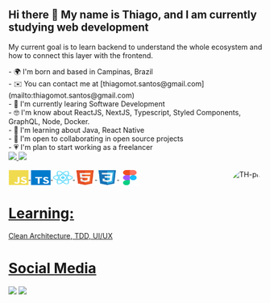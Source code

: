 
## Hi there 👋 My name is Thiago, and I am currently studying web development

<div>
  <p>My current goal is to learn backend to understand the whole ecosystem and how to connect this layer with the frontend.</p>
  <div>
- 🌍  I'm born and based in Campinas, Brazil </br>
- ✉️  You can contact me at [thiagomot.santos@gmail.com](mailto:thiagomot.santos@gmail.com) </br>
- 🚀  I'm currently learing Software Development </br>
- 🤓  I'm know about ReactJS, NextJS, Typescript, Styled Components, GraphQL, Node, Docker. </br>
- 🧠  I'm learning about Java, React Native </br>
- 🤝  I'm open to collaborating in open source projects </br>
- 💗  I'm plan to start working as a freelancer </br>
  
  </div>
  <a href="https://github.com/Thiago-Mota-Santos">
  <img height="180em" src="https://github-readme-stats.vercel.app/api?username=Thiago-Mota-Santos&show_icons=true&theme=dracula&include_all_commits=true&count_private=true"/>
  <img height="180em" src="https://github-readme-stats.vercel.app/api/top-langs/?username=Thiago-Mota-Santos&layout=compact&langs_count=7&theme=dracula"/>
</div>
<div style="display: inline_block"><br>
  <img align="center" alt="TH-Js" height="30" width="40" src="https://raw.githubusercontent.com/devicons/devicon/master/icons/javascript/javascript-plain.svg">
  <img align="center" alt="TH-Ts" height="30" width="40" src="https://raw.githubusercontent.com/devicons/devicon/master/icons/typescript/typescript-plain.svg">
  <img align="center" alt="TH-React" height="30" width="40" src="https://raw.githubusercontent.com/devicons/devicon/master/icons/react/react-original.svg">
  <img align="center" alt="TH-HTML" height="30" width="40" src="https://raw.githubusercontent.com/devicons/devicon/master/icons/html5/html5-original.svg">
  <img align="center" alt="TH-CSS" height="30" width="40" src="https://raw.githubusercontent.com/devicons/devicon/master/icons/css3/css3-original.svg">
  <img align="center" alt="TH-figma" height="30" width="40" src="https://raw.githubusercontent.com/devicons/devicon/master/icons/figma/figma-original.svg">
  <img align="right" alt="TH-pic" height="150" style="border-radius:50px;" src="https://cdn.discordapp.com/attachments/779812240106455060/980890239151251486/spooky-ougi.png">
  
</div>
  <div>
    <h1>Learning: </h1>
    <p> Clean Architecture, TDD, UI/UX
  </div>
 <h1>Social Media</h1>
<div> 
  <a href = "mailto:lucimara1422@gmail.com"><img src="https://img.shields.io/badge/-Gmail-%23333?style=for-the-badge&logo=gmail&logoColor=white" target="_blank"></a>
  <a href="https://www.linkedin.com/in/thiago-mota-907970251/" target="_blank"><img src="https://img.shields.io/badge/-LinkedIn-%230077B5?style=for-the-badge&logo=linkedin&logoColor=white" target="_blank"></a> 
 

 
</div>

